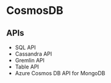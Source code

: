 CosmosDB
========

APIs 
----
* SQL API  
* Cassandra API  
* Gremlin API  
* Table API  
* Azure Cosmos DB API for MongoDB



